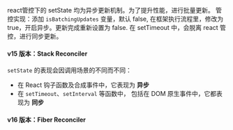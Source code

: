 react管控下的 setState 均为异步更新机制。为了提升性能，进行批量更新。
管控实现：添加 `isBatchingUpdates` 变量，默认 false, 在框架执行流程里，修改为 true，开启异步。更新完成重新设置为 false.
在 setTimeout 中，会脱离 react 管控，进行同步更新。

#### v15 版本：Stack Reconciler
`setState` 的表现会因调用场景的不同而不同：
* 在 React 钩子函数及合成事件中，它表现为 **异步**
* 在 `setTimeout`、`setInterval` 等函数中，
  包括在 DOM 原生事件中，它都表现为 **同步**

#### v16 版本：Fiber Reconciler
